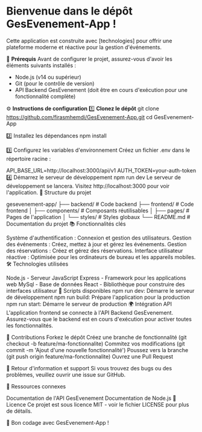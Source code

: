 # Bienvenue dans le dépôt GesEvenement-App !

Cette application est construite avec [technologies] pour offrir une plateforme moderne et réactive pour la gestion d'événements.

🚀 **Prérequis**
Avant de configurer le projet, assurez-vous d'avoir les éléments suivants installés :

- Node.js (v14 ou supérieur)
- Git (pour le contrôle de version)
- API Backend GesEvenement (doit être en cours d'exécution pour une fonctionnalité complète)

⚙️ **Instructions de configuration**
1️⃣ **Clonez le dépôt**
git clone https://github.com/firasmhemdi/GesEvenement-App.git
cd GesEvenement-App

2️⃣ Installez les dépendances
npm install

3️⃣ Configurez les variables d'environnement
Créez un fichier .env dans le répertoire racine :

API_BASE_URL=http://localhost:3000/api/v1
AUTH_TOKEN=your-auth-token
4️⃣ Démarrez le serveur de développement
npm run dev
Le serveur de développement se lancera. Visitez http://localhost:3000 pour voir l'application.
🧩 Structure du projet

gesevenement-app/
├── backend/               # Code backend
├── frontend/              # Code frontend
│   ├── components/        # Composants réutilisables
│   ├── pages/             # Pages de l'application
│   └── styles/            # Styles globaux
└── README.md              # Documentation du projet
📚 Fonctionnalités clés

Système d'authentification : Connexion et gestion des utilisateurs.
Gestion des événements : Créez, mettez à jour et gérez les événements.
Gestion des réservations : Créez et gérez des réservations.
Interface utilisateur réactive : Optimisée pour les ordinateurs de bureau et les appareils mobiles.
🛠️ Technologies utilisées

Node.js - Serveur JavaScript
Express - Framework pour les applications web
MySql - Base de données 
React - Bibliothèque pour construire des interfaces utilisateur
📝 Scripts disponibles
npm run dev:	Démarre le serveur de développement
npm run build:	Prépare l'application pour la production
npm run start:	Démarre le serveur de production
🌍 Intégration API
L'application frontend se connecte à l'API Backend GesEvenement. Assurez-vous que le backend est en cours d'exécution pour activer toutes les fonctionnalités.

🤝 Contributions
Forkez le dépôt
Créez une branche de fonctionnalité (git checkout -b feature/ma-fonctionnalite)
Commitez vos modifications (git commit -m 'Ajout d'une nouvelle fonctionnalité')
Poussez vers la branche (git push origin feature/ma-fonctionnalite)
Ouvrez une Pull Request

📢 Retour d'information et support
Si vous trouvez des bugs ou des problèmes, veuillez ouvrir une issue sur GitHub.

🔗 Ressources connexes

Documentation de l'API GesEvenement
Documentation de Node.js
📜 Licence
Ce projet est sous licence MIT - voir le fichier LICENSE pour plus de détails.

🚀 Bon codage avec GesEvenement-App !
